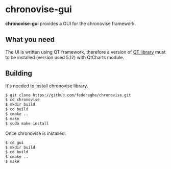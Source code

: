# chronovise-gui

**chronovise-gui** provides a GUI for the chronovise framework.

What you need
-------------
The UI is written using QT framework, therefore a version of [QT library](https://www.qt.io/offline-installers) must to be installed (version used 5.12) with QtCharts module. 

Building
--------

It's needed to install chronovise library.

```bash
$ git clone https://github.com/federeghe/chronovise.git
$ cd chronovise
$ mkdir build
$ cd build
$ cmake ..
$ make
$ sudo make install
```

Once chronovise is installed:

```bash
$ cd gui
$ mkdir build
$ cd build
$ cmake ..
$ make
```